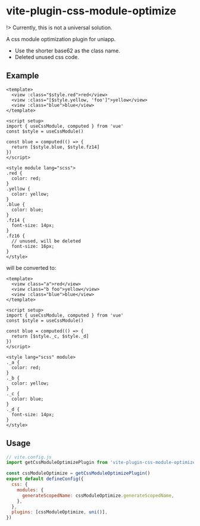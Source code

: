 # vite-plugin-css-module-optimize

!> Currently, this is not a universal solution.

A css module optimization plugin for uniapp.

- Use the shorter base62 as the class name.
- Deleted unused css code.

## Example

```vue
<template>
  <view :class="$style.red">red</view>
  <view :class="[$style.yellow, 'foo']">yellow</view>
  <view :class="blue">blue</view>
</template>

<script setup>
import { useCssModule, computed } from 'vue'
const $style = useCssModule()

const blue = computed(() => {
  return [$style.blue, $style.fz14]
})
</script>

<style module lang="scss">
.red {
  color: red;
}
.yellow {
  color: yellow;
}
.blue {
  color: blue;
}
.fz14 {
  font-size: 14px;
}
.fz16 {
  // unused, will be deleted
  font-size: 16px;
}
</style>
```

will be converted to:

```vue
<template>
  <view class="a">red</view>
  <view class="b foo">yellow</view>
  <view :class="blue">blue</view>
</template>

<script setup>
import { useCssModule, computed } from 'vue'
const $style = useCssModule()

const blue = computed(() => {
  return [$style._c, $style._d]
})
</script>

<style lang="scss" module>
._a {
  color: red;
}
._b {
  color: yellow;
}
._c {
  color: blue;
}
._d {
  font-size: 14px;
}
</style>
```

## Usage

```javascript
// vite.config.js
import getCssModuleOptimizePlugin from 'vite-plugin-css-module-optimize'

const cssModuleOptimize = getCssModuleOptimizePlugin()
export default defineConfig({
  css: {
    modules: {
      generateScopedName: cssModuleOptimize.generateScopedName,
    },
  },
  plugins: [cssModuleOptimize, uni()],
})
```
